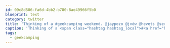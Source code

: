 ```yaml
---
id: 09c8d506-fa6d-4bb2-b780-8ae49966f5b0
blueprint: text
category: twitter
title: 'Thinking of a #geekcamping weekend. @jaypozo @jvdw @hevets @seratonik anyone else?'
caption: 'Thinking of a <span class="hashtag hashtag_local">#<a href="http://tweettemp.darylchymko.ca/?tag=geekcamping">geekcamping</a> weekend. <span class="username username_linked">@<a href="https://twitter.com/jaypozo" title="Jay Pozo">jaypozo</a></span> <span class="username username_linked">@<a href="https://twitter.com/jvdw" title="John van der Woude">jvdw</a></span> <span class="username username_linked">@<a href="https://twitter.com/hevets" title="Steve Henderson">hevets</a></span> <span class="username username_linked">@<a href="https://twitter.com/seratonik" title="Brent Luehr">seratonik</a></span> anyone else?'
tags:
  - geekcamping
---
```

